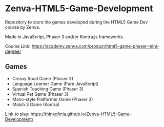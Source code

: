 # Zenva-HTML5-Game-Development
Repository to store the games developed during the HTML5 Game Dev course by Zenva.

Made in JavaScript, Phaser 3 and/or Kontra.js frameworks.

Course Link: https://academy.zenva.com/product/html5-game-phaser-mini-degree/

## Games
- Crossy Road Game (Phaser 3)
- Language Learner Game (Pure JavaScript)
- Spanish Teaching Game (Phaser 3)
- Virtual Pet Game (Phaser 3)
- Mario-style Platformer Game (Phaser 3)
- Match 3 Game (Kontra)

Link to play: https://thinkofmia.github.io/Zenva-HTML5-Game-Development/
